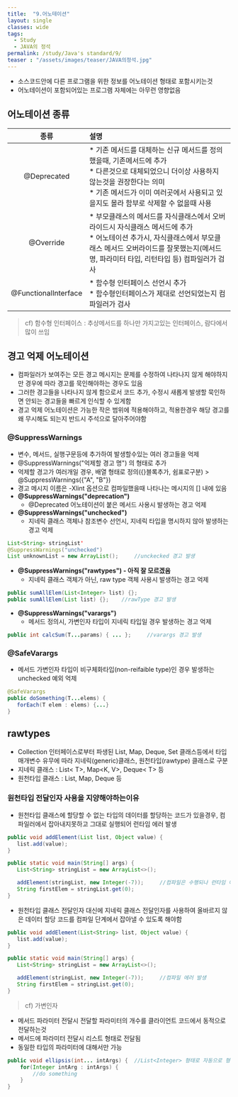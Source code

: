 ```yaml
---
title:  "9.어노테이션"
layout: single
classes: wide
tags:
  - Study
  - JAVA의 정석
permalink: /study/Java's standard/9/
teaser : "/assets/images/teaser/JAVA의정석.jpg"
---
```

* 소스코드안에 다른 프로그램을 위한 정보를 어노테이션 형태로 포함시키는것
* 어노테이션이 포함되어있는 프로그램 자체에는 아무런 영향없음

## 어노테이션 종류

| 종류 | 설명 |
|:-----:|:----|
|@Deprecated|* 기존 메서드를 대체하는 신규 메서드를 정의했을때, 기존메서드에 추가<br>* 다른것으로 대체되었으니 더이상 사용하지 않는것을 권장한다는 의미<br>* 기존 메서드가 이미 여러곳에서 사용되고 있을지도 몰라 함부로 삭제할 수 없을때 사용|
|@Override|* 부모클래스의 메서드를 자식클래스에서 오버라이드시 자식클래스 메서드에 추가<br>* 어노테이션 추가시, 자식클래스에서 부모클래스 메서드 오버라이드를 잘못했는지(메서드명, 파라미터 타입, 리턴타입 등) 컴파일러가 검사|
|@FunctionalInterface|* 함수형 인터페이스 선언시 추가<br>* 함수형인터페이스가 제대로 선언되었는지 컴파일러가  검사|

> cf) 함수형 인터페이스 : 추상메서드를 하나만 가지고있는 인터페이스, 람다에서 많이 쓰임

## 경고 억제 어노테이션
* 컴파일러가 보여주는 모든 경고 메시지는 문제를 수정하여 나타나지 않게 해야하지만 경우에 따라 경고를 묵인해야하는 경우도 있음
* 그러한 경고들을 나타나지 않게 함으로서 코드 추가, 수정시 새롭게 발생할 묵인하면 안되는 경고들을 빠르게 인식할 수 있게함
* 경고 억제 어노테이션은 가능한 작은 범위에 적용해야하고, 적용한경우 해당 경고를 왜 무시해도 되는지 반드시 주석으로 달아주어야함

### @SuppressWarnings
* 변수, 메서드, 실행구문등에 추가하여 발생할수있는 여러 경고들을 억제
* @SuppressWarnings("억제할 경고 명") 의 형태로 추가
* 억제할 경고가 여러개일 경우, 배열 형태로 정의({}블록추가, 쉼표로구분) > @SuppressWarnings({"A", "B"})
* 경고 메시지 이름은 -Xlint 옵션으로 컴파일했을때 나타나는 메시지의 [] 내에 있음
* **@SuppressWarnings("deprecation")**
   * @Deprecated 어노테이션이 붙은 메서드 사용시 발생하는 경고 억제
* **@SuppressWarnings("unchecked")**
   * 지네릭 클래스 객체나 참조변수 선언시, 지네릭 타입을 명시하지 않아 발생하는 경고 억제

```java
List<String> stringList'
@SuppressWarnings("unchecked")
List unknownList = new ArrayList();		//unckecked 경고 발생
```

* **@SuppressWarnings("rawtypes") - 아직 잘 모르겠음**
   * 지네릭 클래스 객체가 아닌, raw type 객체 사용시 발생하는 경고 억제

```java
public sumAllElem(List<Integer> list) {};
public sumAllElem(List list) {};	//rawType 경고 발생
```

* **@SuppressWarnings("varargs")**
   * 메서드 정의시, 가변인자 타입이 지네릭 타입일 경우 발생하는 경고 억제

```java
public int calcSum(T...params) { ... };		//varargs 경고 발생
```

### @SafeVarargs
* 메서드 가변인자 타입이 비구체화타입(non-reifaible type)인 경우 발생하는 unchecked 예외 억제

```java
@SafeVarargs
public doSomething(T...elems) {
   forEach(T elem : elems) {...}
}
```

## rawtypes
* Collection 인터페이스로부터 파생된 List, Map, Deque, Set 클래스등에서 타입 매개변수 유무에 따라 지네릭(generic)클래스, 원천타입(rawtype) 클래스로 구분
* 지네릭 클래스 : List< T>, Map<K, V>, Deque< T> 등
* 원천타입 클래스 : List, Map, Deque 등

### 원천타입 전달인자 사용을 지양해야하는이유
* 원천타입 클래스에 할당할 수 없는 타입의 데이터를 할당하는 코드가 있을경우, 컴파일러에서 잡아내지못하고 그대로 실행되어 런타임 에러 발생

```java
public void addElement(List list, Object value) {
   list.add(value);
}

public static void main(String[] args) {
   List<String> stringList = new ArrayList<>();

   addElement(stringList, new Integer(-7));		//컴파일은 수행되나 런타임 에러 발생
   String firstElem = stringList.get(0);
}
```

* 원천타입 클래스 전달인자 대신에 지네릭 클래스 전달인자를 사용하여 올바르지 않은 데이터 할당 코드를 컴파일 단계에서 잡아낼 수 있도록 해야함

```java
public void addElement(List<String> list, Object value) {
   list.add(value);
}

public static void main(String[] args) {
   List<String> stringList = new ArrayList<>();

   addElement(stringList, new Integer(-7));		//컴파일 에러 발생
   String firstElem = stringList.get(0);
}
```

> cf) 가변인자
* 메서드 파라미터 전달시 전달할 파라미터의 개수를 클라이언트 코드에서 동적으로 전달하는것
* 메서드에 파라미터 전달시 리스트 형태로 전달됨
* 동일한 타입의 파라미터에 대해서만 가능

```java
public void ellipsis(int... intArgs) {	//List<Integer> 형태로 자동으로 형변환
	for(Integer intArg : intArgs) {
		//do something
	}
}
```
